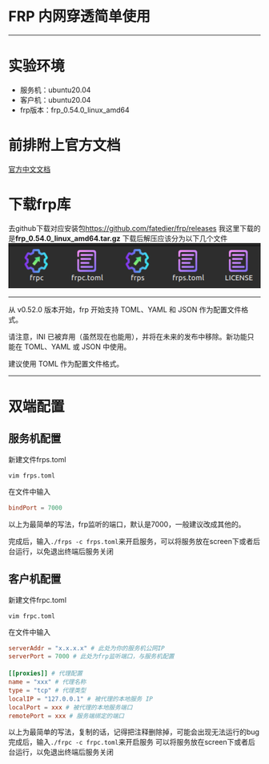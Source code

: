 # FRP 内网穿透简单使用
---

# 实验环境
- 服务机：ubuntu20.04
- 客户机：ubuntu20.04
- frp版本：frp_0.54.0_linux_amd64 

# 前排附上官方文档
[官方中文文档](https://gofrp.org/zh-cn/docs/)

# 下载frp库
去github下载对应安装包<https://github.com/fatedier/frp/releases>
我这里下载的是**frp_0.54.0_linux_amd64.tar.gz**
下载后解压应该分为以下几个文件
![frp](images/frp_dir.png)

---

从 v0.52.0 版本开始，frp 开始支持 TOML、YAML 和 JSON 作为配置文件格式。

请注意，INI 已被弃用（虽然现在也能用），并将在未来的发布中移除。新功能只能在 TOML、YAML 或 JSON 中使用。

建议使用 TOML 作为配置文件格式。

---

# 双端配置
## 服务机配置
新建文件frps.toml
```shell
vim frps.toml
```
在文件中输入

```toml
bindPort = 7000
```
以上为最简单的写法，frp监听的端口，默认是7000，一般建议改成其他的。

完成后，输入`./frps -c frps.toml`来开启服务，可以将服务放在screen下或者后台运行，以免退出终端后服务关闭

## 客户机配置
新建文件frpc.toml
```shell
vim frpc.toml
```
在文件中输入
```toml
serverAddr = "x.x.x.x" # 此处为你的服务机公网IP
serverPort = 7000 # 此处为frp监听端口，与服务机配置

[[proxies]] # 代理配置
name = "xxx" # 代理名称
type = "tcp" # 代理类型
localIP = "127.0.0.1" # 被代理的本地服务 IP
localPort = xxx # 被代理的本地服务端口
remotePort = xxx # 服务端绑定的端口
```
以上为最简单的写法，复制的话，记得把注释删除掉，可能会出现无法运行的bug
完成后，输入`./frpc -c frpc.toml`来开启服务
可以将服务放在screen下或者后台运行，以免退出终端后服务关闭
